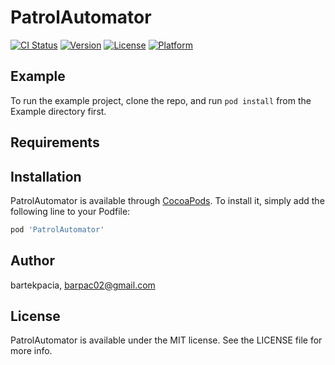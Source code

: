# PatrolAutomator

[![CI Status](https://img.shields.io/travis/bartekpacia/PatrolAutomator.svg?style=flat)](https://travis-ci.org/bartekpacia/PatrolAutomator)
[![Version](https://img.shields.io/cocoapods/v/PatrolAutomator.svg?style=flat)](https://cocoapods.org/pods/PatrolAutomator)
[![License](https://img.shields.io/cocoapods/l/PatrolAutomator.svg?style=flat)](https://cocoapods.org/pods/PatrolAutomator)
[![Platform](https://img.shields.io/cocoapods/p/PatrolAutomator.svg?style=flat)](https://cocoapods.org/pods/PatrolAutomator)

## Example

To run the example project, clone the repo, and run `pod install` from the Example directory first.

## Requirements

## Installation

PatrolAutomator is available through [CocoaPods](https://cocoapods.org). To install
it, simply add the following line to your Podfile:

```ruby
pod 'PatrolAutomator'
```

## Author

bartekpacia, barpac02@gmail.com

## License

PatrolAutomator is available under the MIT license. See the LICENSE file for more info.
